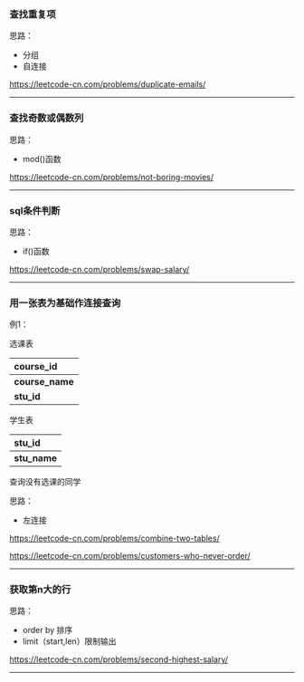 ### 查找重复项

思路：

- 分组
- 自连接

https://leetcode-cn.com/problems/duplicate-emails/

****

### 查找奇数或偶数列

思路：

- mod()函数

https://leetcode-cn.com/problems/not-boring-movies/

****

### sql条件判断

思路：

- if()函数

https://leetcode-cn.com/problems/swap-salary/

****

### 用一张表为基础作连接查询

例1：

选课表

| course_id       |
| :-------------- |
| **course_name** |
| **stu_id**      |

学生表

| stu_id       |
| :----------- |
| **stu_name** |

查询没有选课的同学

思路：

- 左连接

https://leetcode-cn.com/problems/combine-two-tables/

https://leetcode-cn.com/problems/customers-who-never-order/

****

### 获取第n大的行

思路：

- order by 排序
- limit（start,len）限制输出

https://leetcode-cn.com/problems/second-highest-salary/

****

